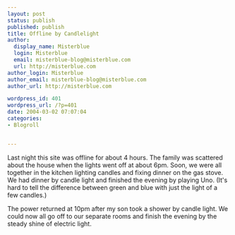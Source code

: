 ```yaml
---
layout: post
status: publish
published: publish
title: Offline by Candlelight
author:
  display_name: Misterblue
  login: Misterblue
  email: misterblue-blog@misterblue.com
  url: http://misterblue.com
author_login: Misterblue
author_email: misterblue-blog@misterblue.com
author_url: http://misterblue.com

wordpress_id: 401
wordpress_url: /?p=401
date: 2004-03-02 07:07:04
categories:
- Blogroll


---
```

<p>
Last night this site was offline for about 4 hours.
The family was scattered about the house  when the lights
went off at about 6pm.
Soon, we were all together in the kitchen lighting candles and fixing
dinner on the gas stove.
We had dinner by candle light and finished the evening by
playing Uno.  (It's hard to tell  the difference between green and
blue with just the light of a few candles.)
</p>
<p>
The power returned at 10pm after my son took a shower by candle light.
We could now all go off to our separate rooms and finish the
evening by the steady shine of electric light.
</p>
